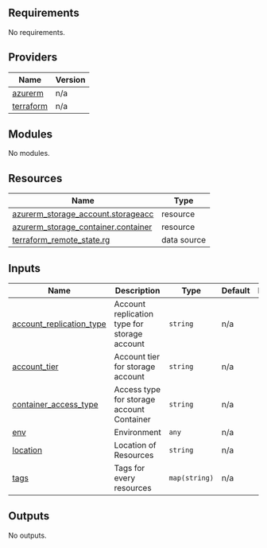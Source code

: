 <!-- BEGIN_TF_DOCS -->
## Requirements

No requirements.

## Providers

| Name | Version |
|------|---------|
| <a name="provider_azurerm"></a> [azurerm](#provider\_azurerm) | n/a |
| <a name="provider_terraform"></a> [terraform](#provider\_terraform) | n/a |

## Modules

No modules.

## Resources

| Name | Type |
|------|------|
| [azurerm_storage_account.storageacc](https://registry.terraform.io/providers/hashicorp/azurerm/latest/docs/resources/storage_account) | resource |
| [azurerm_storage_container.container](https://registry.terraform.io/providers/hashicorp/azurerm/latest/docs/resources/storage_container) | resource |
| [terraform_remote_state.rg](https://registry.terraform.io/providers/hashicorp/terraform/latest/docs/data-sources/remote_state) | data source |

## Inputs

| Name | Description | Type | Default | Required |
|------|-------------|------|---------|:--------:|
| <a name="input_account_replication_type"></a> [account\_replication\_type](#input\_account\_replication\_type) | Account replication type for storage account | `string` | n/a | yes |
| <a name="input_account_tier"></a> [account\_tier](#input\_account\_tier) | Account tier for storage account | `string` | n/a | yes |
| <a name="input_container_access_type"></a> [container\_access\_type](#input\_container\_access\_type) | Access type for storage account Container | `string` | n/a | yes |
| <a name="input_env"></a> [env](#input\_env) | Environment | `any` | n/a | yes |
| <a name="input_location"></a> [location](#input\_location) | Location of Resources | `string` | n/a | yes |
| <a name="input_tags"></a> [tags](#input\_tags) | Tags for every resources | `map(string)` | n/a | yes |

## Outputs

No outputs.
<!-- END_TF_DOCS -->